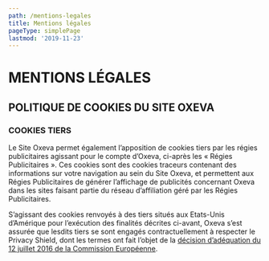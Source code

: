 ```yaml
---
path: /mentions-legales
title: Mentions légales
pageType: simplePage
lastmod: '2019-11-23'
---
```

# MENTIONS LÉGALES

## POLITIQUE DE COOKIES DU SITE OXEVA

### COOKIES TIERS

Le Site Oxeva permet également l’apposition de cookies tiers par les régies publicitaires agissant pour le compte d’Oxeva, ci-après les « Régies Publicitaires ». Ces cookies sont des cookies traceurs contenant des informations sur votre navigation au sein du Site Oxeva, et permettent aux Régies Publicitaires de générer l’affichage de publicités concernant Oxeva dans les sites faisant partie du réseau d’affiliation géré par les Régies Publicitaires.



S’agissant des cookies renvoyés à des tiers situés aux Etats-Unis d’Amérique pour l’exécution des finalités décrites ci-avant, Oxeva s’est assurée que lesdits tiers se sont engagés contractuellement à respecter le Privacy Shield, dont les termes ont fait l’objet de la [décision d’adéquation du 12 juillet 2016 de la Commission Européenne](https://eur-lex.europa.eu/legal-content/FR/TXT/?uri=CELEX%3A32016D1250).
